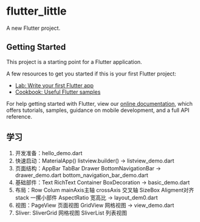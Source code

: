 # flutter_little

A new Flutter project.

## Getting Started

This project is a starting point for a Flutter application.

A few resources to get you started if this is your first Flutter project:

- [Lab: Write your first Flutter app](https://flutter.io/docs/get-started/codelab)
- [Cookbook: Useful Flutter samples](https://flutter.io/docs/cookbook)

For help getting started with Flutter, view our 
[online documentation](https://flutter.io/docs), which offers tutorials, 
samples, guidance on mobile development, and a full API reference.


## 学习
1. 开发准备：hello_demo.dart
2. 快速启动：MaterialApp()  listview.builder() -> listview_demo.dart
3. 页面结构：AppBar TabBar Drawer BottomNavigationBar -> drawer_demo.dart bottom_navigation_bar_demo.dart
4. 基础部件：Text  RichText Container BoxDecoration -> basic_demo.dart
5. 布局：Row Colum mainAxis主轴 crossAxis 交叉轴  SizeBox Aligment对齐 stack 一摞小部件 AspectRatio 宽高比 -> layout_dem0.dart
6. 视图：PageView 页面视图 GridView 网格视图 -> view_demo.dart
7. Sliver: SliverGrid 网格视图   SliverList 列表视图